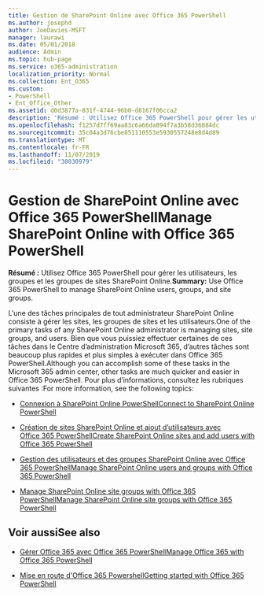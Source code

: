 ```yaml
---
title: Gestion de SharePoint Online avec Office 365 PowerShell
ms.author: josephd
author: JoeDavies-MSFT
manager: laurawi
ms.date: 05/01/2018
audience: Admin
ms.topic: hub-page
ms.service: o365-administration
localization_priority: Normal
ms.collection: Ent_O365
ms.custom:
- PowerShell
- Ent_Office_Other
ms.assetid: d0d3877a-831f-4744-96b0-d8167f06cca2
description: 'Résumé : Utilisez Office 365 PowerShell pour gérer les utilisateurs, les groupes et les groupes de sites SharePoint Online.'
ms.openlocfilehash: f1257d7ff69aa83c6a66da894f7a3b58d36884dc
ms.sourcegitcommit: 35c04a3d76cbe851110553e5930557248e8d4d89
ms.translationtype: MT
ms.contentlocale: fr-FR
ms.lasthandoff: 11/07/2019
ms.locfileid: "38030979"
---
```

# <a name="manage-sharepoint-online-with-office-365-powershell"></a><span data-ttu-id="5071f-103">Gestion de SharePoint Online avec Office 365 PowerShell</span><span class="sxs-lookup"><span data-stu-id="5071f-103">Manage SharePoint Online with Office 365 PowerShell</span></span>

 <span data-ttu-id="5071f-104">**Résumé :** Utilisez Office 365 PowerShell pour gérer les utilisateurs, les groupes et les groupes de sites SharePoint Online.</span><span class="sxs-lookup"><span data-stu-id="5071f-104">**Summary:** Use Office 365 PowerShell to manage SharePoint Online users, groups, and site groups.</span></span>
  
<span data-ttu-id="5071f-105">L'une des tâches principales de tout administrateur SharePoint Online consiste à gérer les sites, les groupes de sites et les utilisateurs.</span><span class="sxs-lookup"><span data-stu-id="5071f-105">One of the primary tasks of any SharePoint Online administrator is managing sites, site groups, and users.</span></span> <span data-ttu-id="5071f-106">Bien que vous puissiez effectuer certaines de ces tâches dans le Centre d’administration Microsoft 365, d’autres tâches sont beaucoup plus rapides et plus simples à exécuter dans Office 365 PowerShell.</span><span class="sxs-lookup"><span data-stu-id="5071f-106">Although you can accomplish some of these tasks in the Microsoft 365 admin center, other tasks are much quicker and easier in Office 365 PowerShell.</span></span> <span data-ttu-id="5071f-107">Pour plus d’informations, consultez les rubriques suivantes :</span><span class="sxs-lookup"><span data-stu-id="5071f-107">For more information, see the following topics:</span></span>

- [<span data-ttu-id="5071f-108">Connexion à SharePoint Online PowerShell</span><span class="sxs-lookup"><span data-stu-id="5071f-108">Connect to SharePoint Online PowerShell</span></span>](https://docs.microsoft.com/powershell/sharepoint/sharepoint-online/connect-sharepoint-online?view=sharepoint-ps)
  
- [<span data-ttu-id="5071f-109">Création de sites SharePoint Online et ajout d’utilisateurs avec Office 365 PowerShell</span><span class="sxs-lookup"><span data-stu-id="5071f-109">Create SharePoint Online sites and add users with Office 365 PowerShell</span></span>](create-sharepoint-sites-and-add-users-with-powershell.md)
    
- [<span data-ttu-id="5071f-110">Gestion des utilisateurs et des groupes SharePoint Online avec Office 365 PowerShell</span><span class="sxs-lookup"><span data-stu-id="5071f-110">Manage SharePoint Online users and groups with Office 365 PowerShell</span></span>](manage-sharepoint-users-and-groups-with-powershell.md)
    
- [<span data-ttu-id="5071f-111">Manage SharePoint Online site groups with Office 365 PowerShell</span><span class="sxs-lookup"><span data-stu-id="5071f-111">Manage SharePoint Online site groups with Office 365 PowerShell</span></span>](manage-sharepoint-site-groups-with-powershell.md)
    
## <a name="see-also"></a><span data-ttu-id="5071f-112">Voir aussi</span><span class="sxs-lookup"><span data-stu-id="5071f-112">See also</span></span>

- [<span data-ttu-id="5071f-113">Gérer Office 365 avec Office 365 PowerShell</span><span class="sxs-lookup"><span data-stu-id="5071f-113">Manage Office 365 with Office 365 PowerShell</span></span>](manage-office-365-with-office-365-powershell.md)

- [<span data-ttu-id="5071f-114">Mise en route d'Office 365 Powershell</span><span class="sxs-lookup"><span data-stu-id="5071f-114">Getting started with Office 365 PowerShell</span></span>](getting-started-with-office-365-powershell.md)

